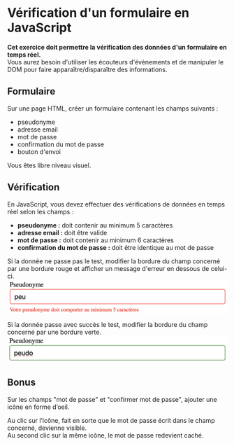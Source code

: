 # Vérification d'un formulaire en JavaScript

**Cet exercice doit permettre la vérification des données d'un formulaire en temps réel.**  
Vous aurez besoin d'utiliser les écouteurs d'évènements et de manipuler le DOM pour faire apparaître/disparaître des informations.

## Formulaire
Sur une page HTML, créer un formulaire contenant les champs suivants :
* pseudonyme
* adresse email
* mot de passe
* confirmation du mot de passe
* bouton d'envoi

Vous êtes libre niveau visuel.

## Vérification
En JavaScript, vous devez effectuer des vérifications de données en temps réel selon les champs :
* **pseudonyme :** doit contenir au minimum 5 caractères
* **adresse email :** doit être valide
* **mot de passe :** doit contenir au minimum 6 caractères 
* **confirmation du mot de passe :** doit être identique au mot de passe

Si la donnée ne passe pas le test, modifier la bordure du champ concerné par une bordure rouge et afficher un message d'erreur en dessous de celui-ci.
![Error](error.png)

Si la donnée passe avec succès le test, modifier la bordure du champ concerné par une bordure verte.
![Success](success.png)

## Bonus
Sur les champs "mot de passe" et "confirmer mot de passe", ajouter une icône en forme d’oeil.

Au clic sur l’icône, fait en sorte que le mot de passe écrit dans le champ concerné, devienne visible.  
Au second clic sur la même icône, le mot de passe redevient caché.
